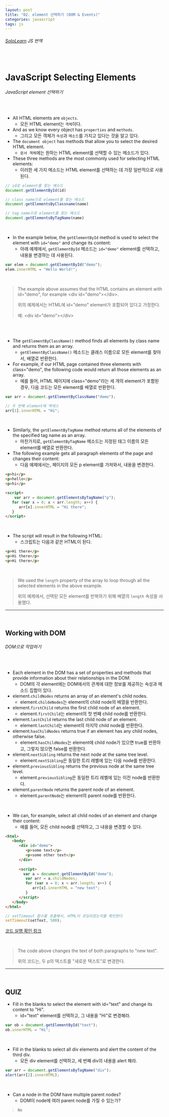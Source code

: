 ```yaml
---
layout: post
title: "02. element 선택하기 (DOM & Events)"
categories: javascript
tags: js
---
```


###### [SoloLearn](https://www.sololearn.com) JS 번역

<br>

# JavaScript Selecting Elements

###### JavaScript element 선택하기

<br>

- All HTML elements are `objects`.
  - 모든 HTML element는 `객체`이다.
- And as we know every object has `properties` and `methods`.
  - 그리고 모든 객체가 `속성`과 `메소드`를 가지고 있다는 것을 알고 있다.
- The `document object` has methods that allow you to select the desired HTML element.
  - `문서 객체`에는 원하는 HTML element를 선택할 수 있는 메소드가 있다.
- These three methods are the most commonly used for selecting HTML elements:
  - 이러한 세 가지 메소드는 HTML element를 선택하는 데 가장 일반적으로 사용된다.

```js
// id로 element를 찾는 메소드
document.getElementById(id)

// class name으로 element를 찾는 메소드
document.getElementsByClassname(name)

// tag name으로 element를 찾는 메소드
document.getElementsByTagName(name)
```

<br>

- In the example below, the `getElementById` method is used to select the element with `id="demo"` and change its content:
  - 아래 예제에서, `getElementById` 메소드는 `id="demo"` element를 선택하고, 내용을 변경하는 데 사용된다.

```js
var elem = document.getElementById("demo");
elem.innerHTML = "Hello World!";
```

<br>

> The example above assumes that the HTML contains an element with id="demo", for example \<div id="demo">\</div>.
>
> 위의 예제에서는 HTML에 id="demo" element가 포함되어 있다고 가정한다.
>
> 예: \<div id="demo">\</div>

<br>

<br>

- The `getElementByClassName()` method finds all elements by class name and returns them as an array.
  - `getElementByClassName()` 메소드는 클래스 이름으로 모든 element를 찾아서, 배열로 반환한다.
- For example, if our HTML page contained three elements with class="demo", the following code would return all those elements as an array.
  - 예를 들어, HTML 페이지에 class="demo"라는 세 개의 element가 포함된 경우, 다음 코드는 모든 element를 배열로 반환한다.

```js
var arr = document.getElementByClassName("demo");

// 두 번째 element에 액세스
arr[1].innerHTML = "Hi";
```

<br>

- Similarly, the `getElementByTagName` method returns all of the elements of the specified tag name as an array.
  - 마찬가지로, `getElementByTagName` 메소드는 지정된 태그 이름의 모든 element를 배열로 반환한다.
- The following example gets all paragraph elements of the page and changes their content:
  - 다음 예제에서는, 페이지의 모든 p element를 가져와서, 내용을 변경한다.

```html
<p>hi</p>
<p>hello</p>
<p>hi</p>

<script>
	var arr = document.getElementsByTagName("p");
   for (var x = 0; x < arr.length; x++) {
      arr[x].innerHTML = "Hi there";
   }
</script>
```

<br>

- The script will result in the following HTML:
  - 스크립트는 다음과 같은 HTML이 된다.

```html
<p>Hi there</p>
<p>Hi there</p>
<p>Hi there</p>
```

<br>

> We used the `length` property of the array to loop through all the selected elements in the above example.
>
> 위의 예제에서, 선택된 모든 element를 반복하기 위해 배열의 `length` 속성을 사용했다.

------

<br>

## Working with DOM

###### DOM으로 작업하기

<br>

- Each element in the DOM has a set of properties and methods that provide information about their relationships in the DOM:
  - DOM의 각 element에는 DOM에서의 관계에 대한 정보를 제공하는 속성과 메소드 집합이 있다.
- element.`childNodes` returns an array of an element's child nodes.
  - element.`childeNodes`는 element의 child node의 배열을 반환한다.
- element.`firstChild` returns the first child node of an element.
  - element.`firstChild`는 element의 첫 번째 child node를 반환한다.
- element.`lastChild` returns the last child node of an element.
  - element.`lastChild`는 element의 마지막 child node를 반환한다.
- element.`hasChildNodes` returns true if an element has any child nodes, otherwise false.
  - element.`hasChildNodes`는 element에 child node가 있으면 true를 반환하고, 그렇지 않으면 false를 반환한다.
- element.`nextSibling` returns the next node at the same tree level.
  - element.`nextSibling`은 동일한 트리 레벨에 있는 다음 node를 반환한다.
- element.`previousSibling` returns the previous node at the same tree level.
  - element.`previousSibling`은 동일한 트리 레벨에 있는 이전 node를 반환한다.
- element.`parentNode` returns the parent node of an element.
  - element.`parentNode`는 element의 parent node를 반환한다.

<br>

- We can, for example, select all child nodes of an element and change their content:
  - 예를 들어, 모든 child node를 선택하고, 그 내용을 변경할 수 있다.

```html
<html>
   <body>
      <div id="demo">
         <p>some text</p>
         <p>some other text</p>
      </div>
      
      <script>
      	var a = document.getElementById("demo");
         var arr = a.childNodes;
         for (var x = 0; x < arr.length; x++) {
            arr[x].innerHTML = "new text";
         }
      </script>
   </body>
</html>
```

```js
// setTimeout 함수를 호출해서, HTML이 로딩되었는지를 확인한다
setTimeout(setText, 500);
```

[코드 실행 확인 링크](https://code.sololearn.com/951/#js)

<br>

> The code above changes the text of both paragraphs to "new text".
>
> 위의 코드는, 두 p의 텍스트를 "새로운 텍스트"로 변경한다.

------

<br>

## QUIZ

- Fill in the blanks to select the element with id="text" and change its content to "Hi".
  - id="text" element를 선택하고, 그 내용을 "Hi"로 변경해라.

```js
var ob = document.getElementById("text");
ob.innerHTML = "Hi";
```

<br>

- Fill in the blanks to select all div elements and alert the content of the third div.
  - 모든 div element를 선택하고, 세 번째 div의 내용을 alert 해라.

```js
var arr = document.getElementsByTagName("div");
alert(arr[2].innerHTML);
```

<br>

- Can a node in the DOM have multiple parent nodes?
  - DOM이 node에 여러 parent node를 가질 수 있는가?

> `No`

<br>